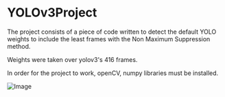 # YOLOv3Project
The project consists of a piece of code written to detect the default YOLO weights to include the least frames with the Non Maximum Suppression method.

Weights were taken over yolov3's 416 frames.

In order for the project to work, openCV, numpy libraries must be installed.

![Image](https://vkarakuscom.files.wordpress.com/2021/01/ekran-alintisi2-3.png)
